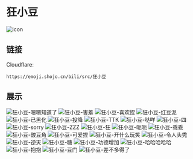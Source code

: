 # 狂小豆
![icon](https://emoji.shojo.cn/bili/src/狂小豆/icon.png)
## 链接
Cloudflare:
```
https://emoji.shojo.cn/bili/src/狂小豆
```
## 展示
![狂小豆-嗯嗯知道了](https://emoji.shojo.cn/bili/src/狂小豆/狂小豆-嗯嗯知道了.png)
![狂小豆-害羞](https://emoji.shojo.cn/bili/src/狂小豆/狂小豆-害羞.png)
![狂小豆-喜欢捏](https://emoji.shojo.cn/bili/src/狂小豆/狂小豆-喜欢捏.png)
![狂小豆-红豆泥](https://emoji.shojo.cn/bili/src/狂小豆/狂小豆-红豆泥.png)
![狂小豆-已黑化](https://emoji.shojo.cn/bili/src/狂小豆/狂小豆-已黑化.png)
![狂小豆-投降](https://emoji.shojo.cn/bili/src/狂小豆/狂小豆-投降.png)
![狂小豆-TTK](https://emoji.shojo.cn/bili/src/狂小豆/狂小豆-TTK.png)
![狂小豆-哒咩](https://emoji.shojo.cn/bili/src/狂小豆/狂小豆-哒咩.png)
![狂小豆-四](https://emoji.shojo.cn/bili/src/狂小豆/狂小豆-四.png)
![狂小豆-sorry](https://emoji.shojo.cn/bili/src/狂小豆/狂小豆-sorry.png)
![狂小豆-ZZZ](https://emoji.shojo.cn/bili/src/狂小豆/狂小豆-ZZZ.png)
![狂小豆-狂](https://emoji.shojo.cn/bili/src/狂小豆/狂小豆-狂.png)
![狂小豆-呃呃](https://emoji.shojo.cn/bili/src/狂小豆/狂小豆-呃呃.png)
![狂小豆-乖乖](https://emoji.shojo.cn/bili/src/狂小豆/狂小豆-乖乖.png)
![狂小豆-酸豆角](https://emoji.shojo.cn/bili/src/狂小豆/狂小豆-酸豆角.png)
![狂小豆-可爱捏](https://emoji.shojo.cn/bili/src/狂小豆/狂小豆-可爱捏.png)
![狂小豆-开什么玩笑](https://emoji.shojo.cn/bili/src/狂小豆/狂小豆-开什么玩笑.png)
![狂小豆-令人头秃](https://emoji.shojo.cn/bili/src/狂小豆/狂小豆-令人头秃.png)
![狂小豆-逆天](https://emoji.shojo.cn/bili/src/狂小豆/狂小豆-逆天.png)
![狂小豆-糖](https://emoji.shojo.cn/bili/src/狂小豆/狂小豆-糖.png)
![狂小豆-功德增加](https://emoji.shojo.cn/bili/src/狂小豆/狂小豆-功德增加.png)
![狂小豆-哈哈哈哈哈](https://emoji.shojo.cn/bili/src/狂小豆/狂小豆-哈哈哈哈哈.png)
![狂小豆-抱抱](https://emoji.shojo.cn/bili/src/狂小豆/狂小豆-抱抱.png)
![狂小豆-豆门](https://emoji.shojo.cn/bili/src/狂小豆/狂小豆-豆门.png)
![狂小豆-差不多得了](https://emoji.shojo.cn/bili/src/狂小豆/狂小豆-差不多得了.png)
